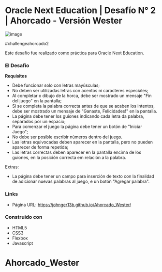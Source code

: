# Oracle Next Education | Desafío N° 2 | Ahorcado - Versión Wester
![image](https://user-images.githubusercontent.com/111591094/198161471-a32534ea-1146-4aa5-8112-8e26b071b7df.png)

#challengeahorcado2

Este desafío fue realizado como práctica para Oracle Next Education.

### El Desafío

 **Requisitos**
- Debe funcionar solo con letras mayúsculas;
- No deben ser utilizadas letras con acentos ni caracteres especiales;
- Al completar o dibujo de la horca, debe ser mostrado un mensaje "Fin del juego" en la pantalla;
- Si se completa la palabra correcta antes de que se acaben los intentos, debe ser mostrado un mensaje de "Ganaste, Felicidades!" en la pantalla.
- La página debe tener los guiones indicando cada letra da palabra, separados por un espacio;
- Para comenzar el juego la página debe tener un botón de "Iniciar Juego";
- No debe ser posible escribir números dentro del juego.
- Las letras equivocadas deben aparecer en la pantalla, pero no pueden aparecer de forma repetida;
- Las letras correctas deben aparecer en la pantalla encima de los guiones, en la posición correcta em relación a la palabra.

Extras:
- La página debe tener un campo para inserción de texto con la finalidad de adicionar nuevas palabras al juego, e un botón "Agregar palabra".


### Links

- Página URL: https://johnger13b.github.io/Ahorcado_Wester/

### Construido con

- HTML5
- CSS3
- Flexbox
- Javascript
# Ahorcado_Wester
